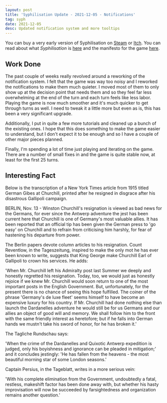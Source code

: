 ```yaml
---
layout: post
title: 'Syphilisation Update - 2021-12-05 - Notifications'
tag: syph
date: 2021-12-05
desc: Updated notification system and more tooltips
---
```



You can buy a very early version of Syphilisation  on [Steam](https://store.steampowered.com/app/1712530/Nikhil_Murthys_Syphilisation/) or [Itch](https://whynotgames.itch.io/nikhil-murthys-syphilisation). You can read about what *Syphilisation* is [here](/blog/syph/announce) and the manifesto for the game [here](/blog/syph/newManifesto).

## Work Done

The past couple of weeks really revolved around a reworking of the notification system. I felt that the game was way too noisy and I reworked the notifications to make them much quieter. I moved most of them to only show up at the decision point that needs them and so they feel far less overwhelming at the end of the turn and each turn feels like less labor. Playing the game is now much smoother and it's much quicker to get through turns as well. I need to tweak it a little more but even as is, this has been a very significant upgrade.


Additionally, I put in quite a few more tutorials and cleaned up a bunch of the existing ones. I hope that this does something to make the game easier to understand, but I don't expect it to be enough and so I have a couple of other major pieces planned.


Finally, I'm spending a lot of time just playing and iterating on the game. There are a number of small fixes in and the game is quite stable now, at least for the first 25 turns.

## Interesting Fact

Below is the transcription of a New York Times article from 1915 titled German Gibes at Churchill, printed after he resigned in disgrace after his disastrous Gallipoli campaign.


BERLIN, Nov. 13 - Winston Churchill's resignation is viewed as bad news for the Germans, for ever since the Antwerp adventure the jest has been current here that Churchill is one of Germany's most valuable allies. It has been reported that an official tip has been given the German press to 'go easy' on Churchill and to refrain from criticising him harshly, for fear of hastening his departure from power.


The Berlin papers devote column articles to his resignation. Count Reventlow, in the Tageszeitung, inspired to make the only mot he has ever been known to write, suggests that King George make Churchill Earl of Gallipoli to crown his services. He adds:


'When Mr. Churchill left his Admiralty post last Summer we deeply and honestly regretted his resignation. Today, too, we would just as honestly rejoice if we knew Mr. Churchill would soon return to one of the most important posts in the English Government. But, unfortunately, for the present there is no chance of seeing this hope fulfilled. The coiner of the phrase 'Germany's de luxe fleet' seems himself to have become an expensive luxury for his country. If Mr. Churchill had done nothing else than launch the Dardanelles adventure he would still be for us Germans and our allies an object of good will and memory. We shall follow him to the front with the same friendly interest as heretofore; but if he falls into German hands we mustn't take his sword of honor, for he has broken it.'


The Tagliche Rundschau says:


'When the crime of the Dardanelles and Quixotic Antwerp expedition is judged, only his boyishness and ignorance can be pleaded in mitigation;' and it concludes jestingly: 'He has fallen from the heavens - the most beautiful morning star of some London seasons.'


 Captain Persius, in the Tageblatt, writes in a more serious vein:


'With his complete elimination from the Government, undoubtedly a fatal, restless, makeshift factor has been done away with, but whether his hasty improvisation will now be succeeded by farsightedness and organization remains another question.'

